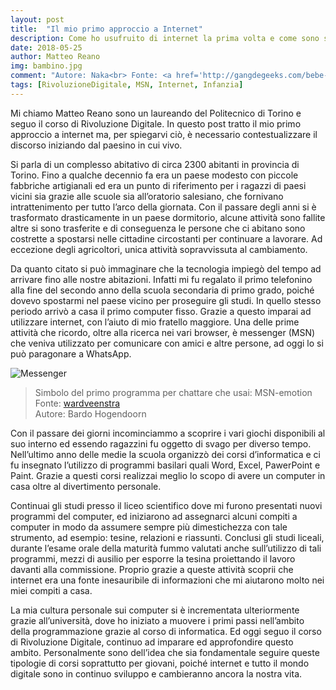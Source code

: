 ```yaml
---
layout: post
title:  "Il mio primo approccio a Internet"
description: Come ho usufruito di internet la prima volta e come sono stato influenzato durante il corso di studi.
date: 2018-05-25
author: Matteo Reano
img: bambino.jpg
comment: "Autore: Naka<br> Fonte: <a href='http://gangdegeeks.com/bebe-geek/'>gangdegeeks</a>"
tags: [RivoluzioneDigitale, MSN, Internet, Infanzia]
---
```


Mi chiamo Matteo Reano sono un laureando del Politecnico di Torino e seguo il corso di Rivoluzione Digitale. In questo post tratto il mio primo approccio a internet ma, per spiegarvi ciò, è necessario contestualizzare il discorso iniziando dal paesino in cui vivo.

Si parla di un complesso abitativo di circa 2300 abitanti in provincia di Torino. Fino a qualche decennio fa era un paese modesto con piccole fabbriche artigianali ed era un punto di riferimento per i ragazzi di paesi vicini sia grazie alle scuole sia all’oratorio salesiano, che fornivano intrattenimento per tutto l’arco della giornata. Con il passare degli anni si è trasformato drasticamente in un paese dormitorio, alcune attività sono fallite altre si sono trasferite e di conseguenza le persone che ci abitano sono costrette a spostarsi nelle cittadine circostanti per continuare a lavorare. Ad eccezione degli agricoltori, unica attività sopravvissuta al cambiamento. 

Da quanto citato si può immaginare che la tecnologia impiegò del tempo ad arrivare fino alle nostre abitazioni. Infatti mi fu regalato il primo telefonino alla fine del secondo anno della scuola secondaria di primo grado, poiché dovevo spostarmi nel paese vicino per proseguire gli studi. In quello stesso periodo arrivò a casa il primo computer fisso. Grazie a questo imparai ad utilizzare internet, con l’aiuto di mio fratello maggiore. Una delle prime attività che ricordo, oltre alla ricerca nei vari browser, è messenger (MSN) che veniva utilizzato per comunicare con amici e altre persone, ad oggi lo si può paragonare a WhatsApp.

![Messenger]({{site.baseurl}}/assets/images/messenger.png)
>Simbolo del primo programma per chattare che usai: MSN-emotion<br/>
>Fonte: [wardveenstra](http://wardveenstra.nl/all/beeld/3d-animator/msn-emoticons/) <br/>
>Autore: Bardo Hogendoorn<br/>

Con il passare dei giorni incominciammo a scoprire i vari giochi disponibili al suo interno ed essendo ragazzini fu oggetto di svago per diverso tempo. Nell’ultimo anno delle medie la scuola organizzò dei corsi d’informatica e ci fu insegnato l’utilizzo di programmi basilari quali Word, Excel, PawerPoint e Paint. Grazie a questi corsi realizzai meglio lo scopo di avere un computer in casa oltre al divertimento personale.

Continuai gli studi presso il liceo scientifico dove mi furono presentati nuovi programmi del computer, ed iniziarono ad assegnarci alcuni compiti a computer in modo da assumere sempre più dimestichezza con tale strumento, ad esempio: tesine, relazioni e riassunti. Conclusi gli studi liceali, durante l’esame orale della maturità fummo valutati anche sull’utilizzo di tali programmi, mezzi di ausilio per esporre la tesina proiettando il lavoro davanti alla commissione. Proprio grazie a queste attività scoprii che internet era una fonte inesauribile di informazioni che mi aiutarono molto nei miei compiti a casa. 

La mia cultura personale sui computer si è incrementata ulteriormente grazie all’università, dove ho iniziato a muovere i primi passi nell’ambito della programmazione grazie al corso di informatica. 
Ed oggi seguo il corso di Rivoluzione Digitale, continuo ad imparare ed approfondire questo ambito. Personalmente sono dell’idea che sia fondamentale seguire queste tipologie di corsi soprattutto per giovani, poiché internet e tutto il mondo digitale sono in continuo sviluppo e cambieranno ancora la nostra vita.


